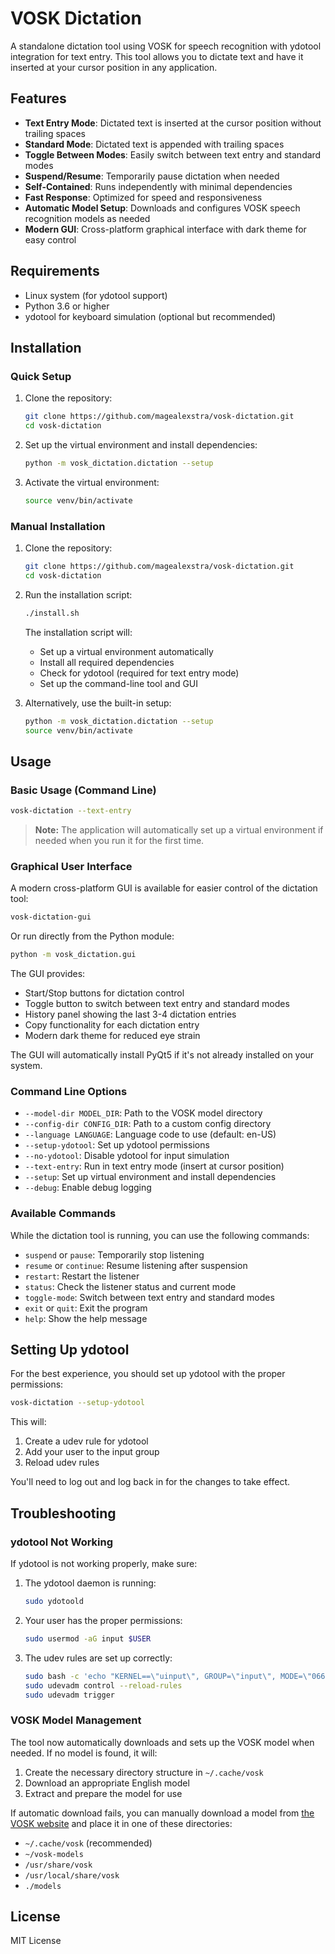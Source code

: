 # VOSK Dictation

A standalone dictation tool using VOSK for speech recognition with ydotool integration for text entry. This tool allows you to dictate text and have it inserted at your cursor position in any application.

## Features

- **Text Entry Mode**: Dictated text is inserted at the cursor position without trailing spaces
- **Standard Mode**: Dictated text is appended with trailing spaces
- **Toggle Between Modes**: Easily switch between text entry and standard modes
- **Suspend/Resume**: Temporarily pause dictation when needed
- **Self-Contained**: Runs independently with minimal dependencies
- **Fast Response**: Optimized for speed and responsiveness
- **Automatic Model Setup**: Downloads and configures VOSK speech recognition models as needed
- **Modern GUI**: Cross-platform graphical interface with dark theme for easy control

## Requirements

- Linux system (for ydotool support)
- Python 3.6 or higher
- ydotool for keyboard simulation (optional but recommended)

## Installation

### Quick Setup

1. Clone the repository:
   ```bash
   git clone https://github.com/magealexstra/vosk-dictation.git
   cd vosk-dictation
   ```

2. Set up the virtual environment and install dependencies:
   ```bash
   python -m vosk_dictation.dictation --setup
   ```

3. Activate the virtual environment:
   ```bash
   source venv/bin/activate
   ```

### Manual Installation

1. Clone the repository:
   ```bash
   git clone https://github.com/magealexstra/vosk-dictation.git
   cd vosk-dictation
   ```

2. Run the installation script:
   ```bash
   ./install.sh
   ```
   
   The installation script will:
   - Set up a virtual environment automatically
   - Install all required dependencies
   - Check for ydotool (required for text entry mode)
   - Set up the command-line tool and GUI

3. Alternatively, use the built-in setup:
   ```bash
   python -m vosk_dictation.dictation --setup
   source venv/bin/activate
   ```

## Usage

### Basic Usage (Command Line)

```bash
vosk-dictation --text-entry
```

> **Note:** The application will automatically set up a virtual environment if needed when you run it for the first time.

### Graphical User Interface

A modern cross-platform GUI is available for easier control of the dictation tool:

```bash
vosk-dictation-gui
```

Or run directly from the Python module:

```bash
python -m vosk_dictation.gui
```

The GUI provides:
- Start/Stop buttons for dictation control
- Toggle button to switch between text entry and standard modes
- History panel showing the last 3-4 dictation entries
- Copy functionality for each dictation entry
- Modern dark theme for reduced eye strain

The GUI will automatically install PyQt5 if it's not already installed on your system.

### Command Line Options

- `--model-dir MODEL_DIR`: Path to the VOSK model directory
- `--config-dir CONFIG_DIR`: Path to a custom config directory
- `--language LANGUAGE`: Language code to use (default: en-US)
- `--setup-ydotool`: Set up ydotool permissions
- `--no-ydotool`: Disable ydotool for input simulation
- `--text-entry`: Run in text entry mode (insert at cursor position)
- `--setup`: Set up virtual environment and install dependencies
- `--debug`: Enable debug logging

### Available Commands

While the dictation tool is running, you can use the following commands:

- `suspend` or `pause`: Temporarily stop listening
- `resume` or `continue`: Resume listening after suspension
- `restart`: Restart the listener
- `status`: Check the listener status and current mode
- `toggle-mode`: Switch between text entry and standard modes
- `exit` or `quit`: Exit the program
- `help`: Show the help message

## Setting Up ydotool

For the best experience, you should set up ydotool with the proper permissions:

```bash
vosk-dictation --setup-ydotool
```

This will:
1. Create a udev rule for ydotool
2. Add your user to the input group
3. Reload udev rules

You'll need to log out and log back in for the changes to take effect.

## Troubleshooting

### ydotool Not Working

If ydotool is not working properly, make sure:

1. The ydotool daemon is running:
   ```bash
   sudo ydotoold
   ```

2. Your user has the proper permissions:
   ```bash
   sudo usermod -aG input $USER
   ```

3. The udev rules are set up correctly:
   ```bash
   sudo bash -c 'echo "KERNEL==\"uinput\", GROUP=\"input\", MODE=\"0660\", OPTIONS+=\"static_node=uinput\"" > /etc/udev/rules.d/60-ydotool.rules'
   sudo udevadm control --reload-rules
   sudo udevadm trigger
   ```

### VOSK Model Management

The tool now automatically downloads and sets up the VOSK model when needed. If no model is found, it will:

1. Create the necessary directory structure in `~/.cache/vosk`
2. Download an appropriate English model
3. Extract and prepare the model for use

If automatic download fails, you can manually download a model from [the VOSK website](https://alphacephei.com/vosk/models) and place it in one of these directories:

- `~/.cache/vosk` (recommended)
- `~/vosk-models`
- `/usr/share/vosk`
- `/usr/local/share/vosk`
- `./models`

## License

MIT License
